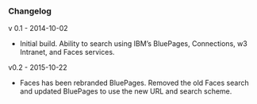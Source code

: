 ### Changelog

v 0.1 - 2014-10-02
- Initial build. Ability to search using IBM’s BluePages, Connections, w3 Intranet, and Faces services.

v0.2 - 2015-10-22
- Faces has been rebranded BluePages. Removed the old Faces search and updated BluePages to use the new URL and search scheme. 